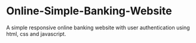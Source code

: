 # Online-Simple-Banking-Website
A simple responsive online banking website with user authentication using html, css and javascript. 
